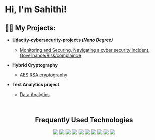 <h1>Hi, I'm Sahithi! <br/><a href="https://github.com/"></a>
<h2>👨‍💻 My Projects:</h2>

- <b>Udacity-cybersecurity-projects <i>(Nano Degree)</i></b>
  - [Monitoring and Securing, Navigating a cyber security incident, Governance/Risk/complaince](https://github.com/SahithiCharitha/udacity-cybersecurity-projects)
- <b>Hybrid Cryptography</b>
  - [AES,RSA cryptography](https://github.com/SahithiCharitha/Hybrid-cryptography-)

- <b>Text Analytics project </b>
  - [Data Analytics](https://github.com/SahithiCharitha/Training-SVC-and-Linear-SVC-classifier)

<br>
<h2 align="center">Frequently Used Technologies</h2>


<div align="center">
  <img src="https://img.shields.io/badge/python%20-%2314354C.svg?&style=for-the-badge&logo=python&logoColor=white">   <img src="https://img.shields.io/badge/Java-ED8B00?style=for-the-badge&logo=java&logoColor=white">   <img src="https://img.shields.io/badge/javascript%20-%23323330.svg?&style=for-the-badge&logo=javascript&logoColor=%23F7DF1E">   <img src="https://img.shields.io/badge/html5%20-%23E34F26.svg?&style=for-the-badge&logo=html5&logoColor=white">   <img src="https://img.shields.io/badge/css3%20-%231572B6.svg?&style=for-the-badge&logo=css3&logoColor=white">   <img src="https://img.shields.io/badge/git%20-%23F05033.svg?&style=for-the-badge&logo=git&logoColor=white"/>   <img src="http://img.shields.io/badge/-VS%20Code-000000?style=for-the-badge&logo=Visual-studio-code&logoColor=blue"> <img src="https://img.shields.io/badge/Jenkins-%232C5263.svg?&style=for-the-badge&logo=Jenkins&logoColor=white"> <img src="https://img.shields.io/badge/Docker-%230db7ed.svg?&style=for-the-badge&logo=Docker&logoColor=white"> <img src="https://img.shields.io/badge/Ansible-%231A1918.svg?&style=for-the-badge&logo=Ansible&logoColor=white">

</div>

<br>



